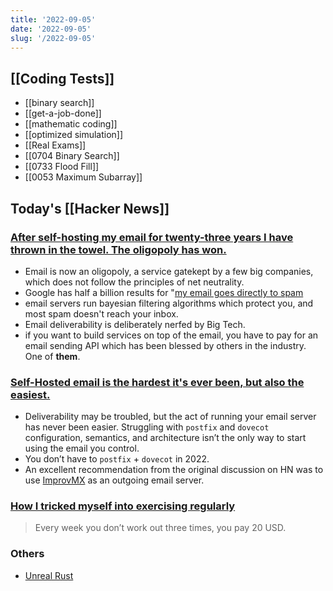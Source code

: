 ```yaml
---
title: '2022-09-05'
date: '2022-09-05'
slug: '/2022-09-05'
---
```


## [[Coding Tests]]

- [[binary search]]
- [[get-a-job-done]]
- [[mathematic coding]]
- [[optimized simulation]]
- [[Real Exams]]
- [[0704 Binary Search]]
- [[0733 Flood Fill]]
- [[0053 Maximum Subarray]]

## Today's [[Hacker News]]

### [After self-hosting my email for twenty-three years I have thrown in the towel. The oligopoly has won.](https://cfenollosa.com/blog/after-self-hosting-my-email-for-twenty-three-years-i-have-thrown-in-the-towel-the-oligopoly-has-won.html)

- Email is now an oligopoly, a service gatekept by a few big companies, which does not follow the principles of net neutrality.
- Google has half a billion results for "[my email goes directly to spam](https://www.google.com/search?q=my+email+goes+directly+to+spam)
- email servers run bayesian filtering algorithms which protect you, and most spam doesn't reach your inbox.
- Email deliverability is deliberately nerfed by Big Tech.
- if you want to build services on top of the email, you have to pay for an email sending API which has been blessed by others in the industry. One of **them**.

### [Self-Hosted email is the hardest it's ever been, but also the easiest.](https://vadosware.io/post/its-never-been-easier-or-harder-to-self-host-email/)

- Deliverability may be troubled, but the act of running your email server has never been easier. Struggling with `postfix` and `dovecot` configuration, semantics, and architecture isn’t the only way to start using the email you control.
- You don’t have to `postfix` + `dovecot` in 2022.
- An excellent recommendation from the original discussion on HN was to use [ImprovMX](https://improvmx.com) as an outgoing email server.

### [How I tricked myself into exercising regularly](https://happychasing.substack.com/p/exercising-regularly)

> Every week you don’t work out three times, you pay 20 USD.

### Others

- [Unreal Rust](https://maikklein.github.io/unreal-rust-1/)
